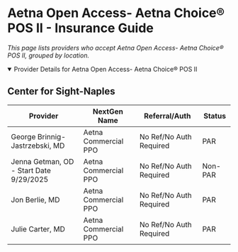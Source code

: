 # Aetna Open Access- Aetna Choice® POS II - Insurance Guide

*This page lists providers who accept Aetna Open Access- Aetna Choice® POS II, grouped by location.*

<details open><summary>Provider Details for Aetna Open Access- Aetna Choice® POS II</summary>

## Center for Sight-Naples

| Provider | NextGen Name | Referral/Auth | Status |
|----------|-------------|--------------|--------|
| George Brinnig-Jastrzebski, MD | Aetna Commercial PPO | No Ref/No Auth Required | PAR |
| Jenna Getman, OD - Start Date 9/29/2025 | Aetna Commercial PPO | No Ref/No Auth Required | Non-PAR |
| Jon Berlie, MD | Aetna Commercial PPO | No Ref/No Auth Required | PAR |
| Julie Carter, MD | Aetna Commercial PPO | No Ref/No Auth Required | PAR |

</details>

